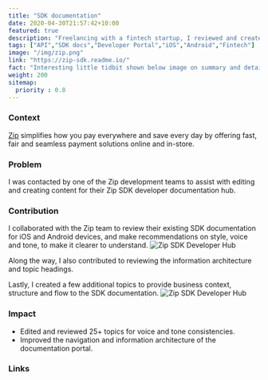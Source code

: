 ```yaml
---
title: "SDK documentation"
date: 2020-04-30T21:57:42+10:00
featured: true
description: "Freelancing with a fintech startup, I reviewed and created documentation for SDK developers to integrate their iOS and Android devices with the SDK product."
tags: ["API","SDK docs","Developer Portal","iOS","Android","Fintech"]
image: "/img/zip.png"
link: "https://zip-sdk.readme.io/"
fact: "Interesting little tidbit shown below image on summary and detail page"
weight: 200
sitemap:
  priority : 0.8
---
```


### Context
[Zip](https://zip.co/) simplifies how you pay everywhere and save every day by offering fast, fair and seamless payment solutions online and in-store.

### Problem
I was contacted by one of the Zip development teams to assist with editing and creating content for their Zip SDK developer documentation hub.

### Contribution

I collaborated with the Zip team to review their existing SDK documentation for iOS and Android devices, and make recommendations on style, voice and tone, to make it clearer to understand.
![Zip SDK Developer Hub](/img/zip.png)

Along the way, I also contributed to reviewing the information architecture and topic headings.

Lastly, I created a few additional topics to provide business context, structure and flow to the SDK documentation.
![Zip SDK Developer Hub](/img/zip-ia.png)

### Impact

- Edited and reviewed 25+ topics for voice and tone consistencies.
- Improved the navigation and information architecture of the documentation portal.

### Links
